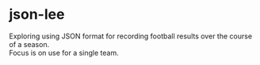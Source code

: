 json-lee
========

Exploring using JSON format for recording football results over the course of a season.  
Focus is on use for a single team.  
